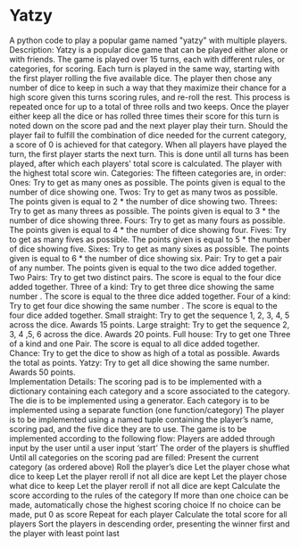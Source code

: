 # Yatzy
A python code to play a popular game named "yatzy" with multiple players.
Description:
Yatzy is a popular dice game that can be played either alone or with friends. The game is played over 15 turns, each with different rules, or categories, for scoring. Each turn is played in the same way, starting with the first player rolling the five available dice. The player then chose any number of dice to keep in such a way that they maximize their chance for a high score given this turns scoring rules, and re-roll the rest. This process is repeated once for up to a total of three rolls and two keeps. Once the player either keep all the dice or has rolled three times their score for this turn is noted down on the score pad and the next player play their turn. Should the player fail to fulfill the combination of dice needed for the current category, a score of 0 is achieved for that category. When all players have played the turn, the first player starts the next turn. This is done until all turns has been played, after which each players' total score is calculated. The player with the highest total score win. 
Categories: 
The fifteen categories are, in order:  
Ones: Try to get as many ones as possible. The points given is equal to the number of dice showing one. 
Twos: Try to get as many twos as possible. The points given is equal to 2 * the number of dice showing two. 
Threes: Try to get as many threes as possible. The points given is equal to 3 * the number of dice showing three. 
Fours: Try to get as many fours as possible. The points given is equal to 4 * the number of dice showing four. 
Fives: Try to get as many fives as possible. The points given is equal to 5 * the number of dice showing five. 
Sixes: Try to get as many sixes as possible. The points given is equal to 6 * the number of dice showing six. 
Pair: Try to get a pair of any number. The points given is equal to the two dice added together. 
Two Pairs: Try to get two distinct pairs. The score is equal to the four dice added together. 
Three of a kind: Try to get three dice showing the same number . The score is equal to the three dice added together. 
Four of a kind: Try to get four dice showing the same number . The score is equal to the four dice added together. 
Small straight: Try to get the sequence 1, 2, 3, 4, 5 across the dice. Awards 15 points. 
Large straight: Try to get the sequence 2, 3, 4 ,5, 6 across the dice. Awards 20 points. 
Full house: Try to get one Three of a kind and one Pair. The score is equal to all dice added together. 
Chance: Try to get the dice to show as high of a total as possible. Awards the total as points. 
Yatzy: Try to get all dice showing the same number. Awards 50 points.     
Implementation Details:
The scoring pad is to be implemented with a dictionary containing each category and a score associated to the category. The die is to be implemented using a generator. Each category is to be implemented using a separate function (one function/category) The player is to be implemented using a named tuple containing the player’s name, scoring pad, and the five dice they are to use. The game is to be implemented according to the following flow: Players are added through input by the user until a user input ‘start’ The order of the players is shuffled Until all categories on the scoring pad are filled: Present the current category (as ordered above) Roll the player’s dice Let the player chose what dice to keep Let the player reroll if not all dice are kept Let the player chose what dice to keep Let the player reroll if not all dice are kept Calculate the score according to the rules of the category If more than one choice can be made, automatically chose the highest scoring choice If no choice can be made, put 0 as score Repeat for each player Calculate the total score for all players Sort the players in descending order, presenting the winner first and the player with least point last

